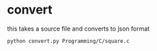 

# convert
this takes a source file and converts to json format

```
python convert.py Programming/C/square.c
```